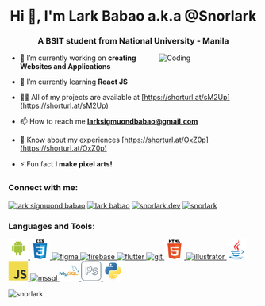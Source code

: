 <h1 align="center">Hi 👋, I'm Lark Babao a.k.a @Snorlark</h1>
<h3 align="center">A BSIT student from National University - Manila</h3>
<img align="right" alt="Coding" width="200" src="https://scontent.cdninstagram.com/v/t51.29350-15/378050672_669474794867356_3006566771973031566_n.webp?stp=dst-jpg_e35&efg=eyJ2ZW5jb2RlX3RhZyI6ImltYWdlX3VybGdlbi45NjB4OTYwLnNkci5mMjkzNTAifQ&_nc_ht=scontent.cdninstagram.com&_nc_cat=104&_nc_ohc=aO5qKTf9w7wQ7kNvgEkWI0C&edm=APs17CUBAAAA&ccb=7-5&ig_cache_key=MzE5MjIxNDczMDM2Njc4MjgyNw%3D%3D.2-ccb7-5&oh=00_AYAPlva6F6VbbAtREVULyQRZHcJbmzXlK35p898d3eXL7g&oe=66516716&_nc_sid=10d13b">

- 🔭 I’m currently working on **creating Websites and Applications**

- 🌱 I’m currently learning **React JS**

- 👨‍💻 All of my projects are available at [https://shorturl.at/sM2Up](https://shorturl.at/sM2Up)

- 📫 How to reach me **larksigmuondbabao@gmail.com**

- 📄 Know about my experiences [https://shorturl.at/OxZ0p](https://shorturl.at/OxZ0p)

- ⚡ Fun fact **I make pixel arts!**

<h3 align="left">Connect with me:</h3>
<p align="left">
<a href="https://linkedin.com/in/lark sigmuond babao" target="blank"><img align="center" src="https://raw.githubusercontent.com/rahuldkjain/github-profile-readme-generator/master/src/images/icons/Social/linked-in-alt.svg" alt="lark sigmuond babao" height="30" width="40" /></a>
<a href="https://fb.com/lark babao" target="blank"><img align="center" src="https://raw.githubusercontent.com/rahuldkjain/github-profile-readme-generator/master/src/images/icons/Social/facebook.svg" alt="lark babao" height="30" width="40" /></a>
<a href="https://instagram.com/snorlark.dev" target="blank"><img align="center" src="https://raw.githubusercontent.com/rahuldkjain/github-profile-readme-generator/master/src/images/icons/Social/instagram.svg" alt="snorlark.dev" height="30" width="40" /></a>
<a href="https://discord.gg/snorlark" target="blank"><img align="center" src="https://raw.githubusercontent.com/rahuldkjain/github-profile-readme-generator/master/src/images/icons/Social/discord.svg" alt="snorlark" height="30" width="40" /></a>
</p>

<h3 align="left">Languages and Tools:</h3>
<p align="left"> <a href="https://developer.android.com" target="_blank" rel="noreferrer"> <img src="https://raw.githubusercontent.com/devicons/devicon/master/icons/android/android-original-wordmark.svg" alt="android" width="40" height="40"/> </a> <a href="https://www.w3schools.com/css/" target="_blank" rel="noreferrer"> <img src="https://raw.githubusercontent.com/devicons/devicon/master/icons/css3/css3-original-wordmark.svg" alt="css3" width="40" height="40"/> </a> <a href="https://www.figma.com/" target="_blank" rel="noreferrer"> <img src="https://www.vectorlogo.zone/logos/figma/figma-icon.svg" alt="figma" width="40" height="40"/> </a> <a href="https://firebase.google.com/" target="_blank" rel="noreferrer"> <img src="https://www.vectorlogo.zone/logos/firebase/firebase-icon.svg" alt="firebase" width="40" height="40"/> </a> <a href="https://flutter.dev" target="_blank" rel="noreferrer"> <img src="https://www.vectorlogo.zone/logos/flutterio/flutterio-icon.svg" alt="flutter" width="40" height="40"/> </a> <a href="https://git-scm.com/" target="_blank" rel="noreferrer"> <img src="https://www.vectorlogo.zone/logos/git-scm/git-scm-icon.svg" alt="git" width="40" height="40"/> </a> <a href="https://www.w3.org/html/" target="_blank" rel="noreferrer"> <img src="https://raw.githubusercontent.com/devicons/devicon/master/icons/html5/html5-original-wordmark.svg" alt="html5" width="40" height="40"/> </a> <a href="https://www.adobe.com/in/products/illustrator.html" target="_blank" rel="noreferrer"> <img src="https://www.vectorlogo.zone/logos/adobe_illustrator/adobe_illustrator-icon.svg" alt="illustrator" width="40" height="40"/> </a> <a href="https://www.java.com" target="_blank" rel="noreferrer"> <img src="https://raw.githubusercontent.com/devicons/devicon/master/icons/java/java-original.svg" alt="java" width="40" height="40"/> </a> <a href="https://developer.mozilla.org/en-US/docs/Web/JavaScript" target="_blank" rel="noreferrer"> <img src="https://raw.githubusercontent.com/devicons/devicon/master/icons/javascript/javascript-original.svg" alt="javascript" width="40" height="40"/> </a> <a href="https://www.microsoft.com/en-us/sql-server" target="_blank" rel="noreferrer"> <img src="https://www.svgrepo.com/show/303229/microsoft-sql-server-logo.svg" alt="mssql" width="40" height="40"/> </a> <a href="https://www.mysql.com/" target="_blank" rel="noreferrer"> <img src="https://raw.githubusercontent.com/devicons/devicon/master/icons/mysql/mysql-original-wordmark.svg" alt="mysql" width="40" height="40"/> </a> <a href="https://www.photoshop.com/en" target="_blank" rel="noreferrer"> <img src="https://raw.githubusercontent.com/devicons/devicon/master/icons/photoshop/photoshop-line.svg" alt="photoshop" width="40" height="40"/> </a> <a href="https://www.python.org" target="_blank" rel="noreferrer"> <img src="https://raw.githubusercontent.com/devicons/devicon/master/icons/python/python-original.svg" alt="python" width="40" height="40"/> </a> </p>

<p><img align="center" src="https://github-readme-stats.vercel.app/api/top-langs?username=snorlark&show_icons=true&locale=en&layout=compact" alt="snorlark" /></p>
